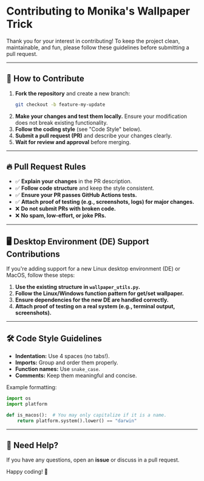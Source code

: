 # Contributing to Monika's Wallpaper Trick

Thank you for your interest in contributing! To keep the project clean, maintainable, and fun, please follow these guidelines before submitting a pull request.

---

## 🚀 How to Contribute
1. **Fork the repository** and create a new branch:
   ```sh
   git checkout -b feature-my-update
   ```
2. **Make your changes and test them locally.** Ensure your modification does not break existing functionality.
3. **Follow the coding style** (see "Code Style" below).
4. **Submit a pull request (PR)** and describe your changes clearly.
5. **Wait for review and approval** before merging.

---

## 🔥 Pull Request Rules
- ✅ **Explain your changes** in the PR description.
- ✅ **Follow code structure** and keep the style consistent.
- ✅ **Ensure your PR passes GitHub Actions tests.**
- ✅ **Attach proof of testing (e.g., screenshots, logs) for major changes.**
- ❌ **Do not submit PRs with broken code.**
- ❌ **No spam, low-effort, or joke PRs.**

---

## 🖥️ Desktop Environment (DE) Support Contributions
If you're adding support for a new Linux desktop environment (DE) or MacOS, follow these steps:
1. **Use the existing structure in `wallpaper_utils.py`.**
2. **Follow the Linux/Windows function pattern for get/set wallpaper.**
3. **Ensure dependencies for the new DE are handled correctly.**
4. **Attach proof of testing on a real system (e.g., terminal output, screenshots).**

---

## 🛠️ Code Style Guidelines
- **Indentation:** Use 4 spaces (no tabs!).
- **Imports:** Group and order them properly.
- **Function names:** Use `snake_case`.
- **Comments:** Keep them meaningful and concise.

Example formatting:
```python
import os
import platform

def is_macos():  # You may only capitalize if it is a name.
    return platform.system().lower() == "darwin"
```

---

## 📢 Need Help?
If you have any questions, open an **issue** or discuss in a pull request.

Happy coding! 🎉

